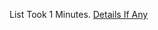List Took 1 Minutes.
[Details If Any](https://github.com/deathbybandaid/piholeparser/blob/master/RecentRunLogs/parsingscripts/RansomwareTrackerCryptoWallRansomwareC2DomainBlocklist.md)

